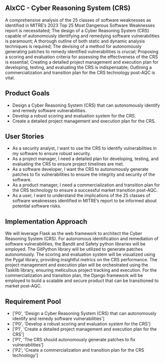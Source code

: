 ## AIxCC - Cyber Reasoning System (CRS)

A comprehensive analysis of the 25 classes of software weaknesses as identified in MITRE’s 2023 Top 25 Most Dangerous Software Weaknesses report is necessitated; The design of a Cyber Reasoning System (CRS) capable of autonomously identifying and remedying software vulnerabilities is paramount; A thorough outline of both static and dynamic analysis techniques is required; The devising of a method for autonomously generating patches to remedy identified vulnerabilities is crucial; Proposing a scoring and evaluation criteria for assessing the effectiveness of the CRS is essential; Creating a detailed project management and execution plan for developing, testing, and evaluating the CRS is indispensable; Outlining a commercialization and transition plan for the CRS technology post-AQC is vital.

## Product Goals

- Design a Cyber Reasoning System (CRS) that can autonomously identify and remedy software vulnerabilities.
- Develop a robust scoring and evaluation system for the CRS.
- Create a detailed project management and execution plan for the CRS.

## User Stories

- As a security analyst, I want to use the CRS to identify vulnerabilities in my software to ensure robust security.
- As a project manager, I need a detailed plan for developing, testing, and evaluating the CRS to ensure project timelines are met.
- As a software developer, I want the CRS to autonomously generate patches to fix vulnerabilities to ensure the integrity and security of the software.
- As a product manager, I need a commercialization and transition plan for the CRS technology to ensure a successful market transition post-AQC.
- As a user, I want to understand the implications of the 25 classes of software weaknesses identified in MITRE’s report to be informed about potential software risks.

## Implementation Approach

We will leverage Flask as the web framework to architect the Cyber Reasoning System (CRS). For autonomous identification and remediation of software vulnerabilities, the Bandit and Safety python libraries will be employed. The GitPython library will be utilized to generate patches autonomously. The scoring and evaluation system will be visualized using the Pygal library, providing insightful metrics on the CRS performance. The project management and execution plan will be orchestrated using the Tasklib library, ensuring meticulous project tracking and execution. For the commercialization and transition plan, the Django framework will be employed to build a scalable and secure product that can be transitioned to market post-AQC.

## Requirement Pool

- ['P0', 'Design a Cyber Reasoning System (CRS) that can autonomously identify and remedy software vulnerabilities']
- ['P0', 'Develop a robust scoring and evaluation system for the CRS']
- ['P1', 'Create a detailed project management and execution plan for the CRS']
- ['P1', 'The CRS should autonomously generate patches to fix vulnerabilities']
- ['P2', 'Create a commercialization and transition plan for the CRS technology']

